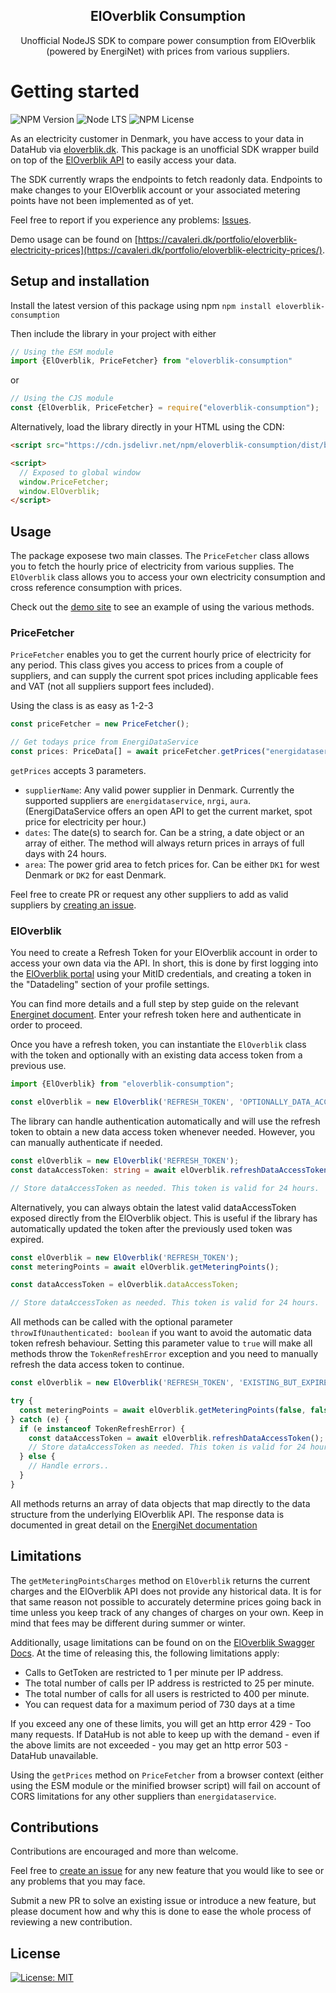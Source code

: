 <h2  align="center">ElOverblik Consumption</h2>
<p align="center"> Unofficial NodeJS SDK to compare power consumption from ElOverblik (powered by EnergiNet) with prices from various suppliers.</p>

# Getting started
 ![NPM Version](https://img.shields.io/npm/v/eloverblik-consumption) ![Node LTS](https://img.shields.io/node/v-lts/eloverblik-consumption) ![NPM License](https://img.shields.io/npm/l/eloverblik-consumption)
 
As an electricity customer in Denmark, you have access to your data in DataHub via [eloverblik.dk](https://eloverblik.dk/welcome). This package is an unofficial SDK wrapper build on top of the [ElOverblik API](https://energinet.dk/data-om-energi/datahub/eloverblik/) to easily access your data.

The SDK currently wraps the endpoints to fetch readonly data. Endpoints to make changes to your ElOverblik account or your associated metering points have not been implemented as of yet.

Feel free to report if you experience any problems: [Issues](https://github.com/CavaleriDK/eloverblik-consumption/issues).

Demo usage can be found on [https://cavaleri.dk/portfolio/eloverblik-electricity-prices](https://cavaleri.dk/portfolio/eloverblik-electricity-prices/).

## Setup and installation

Install the latest version of this package using npm `npm install eloverblik-consumption`

Then include the library in your project with either

```ts
// Using the ESM module
import {ElOverblik, PriceFetcher} from "eloverblik-consumption"
```
or
```js
// Using the CJS module
const {ElOverblik, PriceFetcher} = require("eloverblik-consumption");
```

Alternatively, load the library directly in your HTML using the CDN:
```html
<script src="https://cdn.jsdelivr.net/npm/eloverblik-consumption/dist/browser/eloverblik-consumption.min.js"></script>

<script>
  // Exposed to global window
  window.PriceFetcher;
  window.ElOverblik;
</script>
```
## Usage

The package exposese two main classes. The `PriceFetcher` class allows you to fetch the hourly price of electricity from various supplies. The `ElOverblik` class allows you to access your own electricity consumption and cross reference consumption with prices.

Check out the [demo site](https://cavaleri.dk/portfolio/eloverblik-electricity-prices/) to see an example of using the various methods.

### PriceFetcher

`PriceFetcher` enables you to get the current hourly price of electricity for any period. This class gives you access to prices from a couple of suppliers, and can supply the current spot prices including applicable fees and VAT (not all suppliers support fees included).

Using the class is as easy as 1-2-3

```ts
const priceFetcher = new PriceFetcher();

// Get todays price from EnergiDataService
const prices: PriceData[] = await priceFetcher.getPrices("energidataservice", new Date(), "DK1");
```

`getPrices` accepts 3 parameters.

* `supplierName`: Any valid power supplier in Denmark. Currently the supported suppliers are `energidataservice`, `nrgi`, `aura`. (EnergiDataService offers an open API to get the current market, spot price for electricity per hour.)
* `dates`: The date(s) to search for. Can be a string, a date object or an array of either. The method will always return prices in arrays of full days with 24 hours.
* `area`: The power grid area to fetch prices for. Can be either `DK1` for west Denmark or `DK2` for east Denmark.

Feel free to create PR or request any other suppliers to add as valid suppliers by [creating an issue](https://github.com/CavaleriDK/eloverblik-consumption/issues/new/choose).

### ElOverblik

You need to create a Refresh Token for your ElOverblik account in order to access your own data via the API. In short, this is done by first logging into the [ElOverblik portal](https://eloverblik.dk/welcome) using your MitID credentials, and creating a token in the "Datadeling" section of your profile settings.

You can find more details and a full step by step guide on the relevant [Energinet document](https://energinet.dk/media/pa2fzoj3/adgang-til-egne-data-via-api-kald.pdf). Enter your refresh token here and authenticate in order to proceed.

Once you have a refresh token, you can instantiate the `ElOverblik` class with the token and optionally with an existing data access token from a previous use.

```ts
import {ElOverblik} from "eloverblik-consumption";

const elOverblik = new ElOverblik('REFRESH_TOKEN', 'OPTIONALLY_DATA_ACCESS_TOKEN');
```

The library can handle authentication automatically and will use the refresh token to obtain a new data access token whenever needed. However, you can manually authenticate if needed.

```ts
const elOverblik = new ElOverblik('REFRESH_TOKEN');
const dataAccessToken: string = await elOverblik.refreshDataAccessToken();

// Store dataAccessToken as needed. This token is valid for 24 hours.
```

Alternatively, you can always obtain the latest valid dataAccessToken exposed directly from the ElOverblik object. This is useful if the library has automatically updated the token after the previously used token was expired.

```ts
const elOverblik = new ElOverblik('REFRESH_TOKEN');
const meteringPoints = await elOverblik.getMeteringPoints();

const dataAccessToken = elOverblik.dataAccessToken;

// Store dataAccessToken as needed. This token is valid for 24 hours.
```

All methods can be called with the optional parameter `throwIfUnauthenticated: boolean` if you want to avoid the automatic data token refresh behaviour. Setting this parameter value to `true` will make all methods throw the `TokenRefreshError` exception and you need to manually refresh the data access token to continue.

```ts
const elOverblik = new ElOverblik('REFRESH_TOKEN', 'EXISTING_BUT_EXPIRED_DATA_ACCESS_TOKEN');

try {
  const meteringPoints = await elOverblik.getMeteringPoints(false, false); // includeAll: false, throwIfUnauthenticated: false
} catch (e) {
  if (e instanceof TokenRefreshError) {
    const dataAccessToken = await elOverblik.refreshDataAccessToken();
    // Store dataAccessToken as needed. This token is valid for 24 hours.
  } else {
    // Handle errors..
  }
}
```

All methods returns an array of data objects that map directly to the data structure from the underlying ElOverblik API. The response data is documented in great detail on the [EnergiNet documentation](https://energinet.dk/media/4beb0pgg/customer-and-third-party-api-for-datahub-eloverblik-data-description_validfrom_20240402.pdf)

## Limitations

The `getMeteringPointsCharges` method on `ElOverblik` returns the current charges and the ElOverblik API does not provide any historical data. It is for that same reason not possible to accurately determine prices going back in time unless you keep track of any changes of charges on your own. Keep in mind that fees may be different during summer or winter.

Additionally, usage limitations can be found on on the [ElOverblik Swagger Docs](https://api.eloverblik.dk/customerapi/index.html). At the time of releasing this, the following limitations apply:

* Calls to GetToken are restricted to 1 per minute per IP address.
* The total number of calls per IP address is restricted to 25 per minute.
* The total number of calls for all users is restricted to 400 per minute.
* You can request data for a maximum period of 730 days at a time

If you exceed any one of these limits, you will get an http error 429 - Too many requests.
If DataHub is not able to keep up with the demand - even if the above limits are not exceeded - you may get an http error 503 - DataHub unavailable.

Using the `getPrices` method on `PriceFetcher` from a browser context (either using the ESM module or the minified browser script) will fail on account of CORS limitations for any other suppliers than `energidataservice`.

## Contributions

Contributions are encouraged and more than welcome. 

Feel free to [create an issue](https://github.com/CavaleriDK/eloverblik-consumption/issues/new/choose) for any new feature that you would like to see or any problems that you may face.

Submit a new PR to solve an existing issue or introduce a new feature, but please document how and why this is done to ease the whole process of reviewing a new contribution.

## License

[![License: MIT](https://img.shields.io/badge/License-MIT-yellow.svg)](./LICENSE.md) 